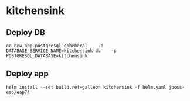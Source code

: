 # kitchensink

## Deploy DB 
```oc new-app postgresql-ephemeral    -p DATABASE_SERVICE_NAME=kitchensink-db    -p POSTGRESQL_DATABASE=kitchensink```

## Deploy app
```helm install --set build.ref=galleon kitchensink -f helm.yaml jboss-eap/eap74```
